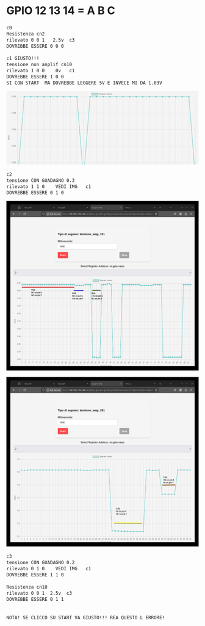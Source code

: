 # GPIO 12 13 14 = A B C

    c0  
    Resistenza cn2 
    rilevato 0 0 1   2.5v  c3
    DOVREBBE ESSERE 0 0 0

    c1 GIUSTO!!!
    tensione non anplif cn10 
    rilevato 1 0 0    0v   c1
    DOVREBBE ESSERE 1 0 0
    SI CON START  MA DOVREBBE LEGGERE 5V E INVECE MI DA 1.03V
![alt text](image-9.png)

    c2 
    tensione CON GUADAGNO 0.3
    rilevato 1 1 0    VEDI IMG   c1
    DOVREBBE ESSERE 0 1 0

![alt text](image-7.png)

![alt text](image-8.png)


    c3 
    tensione CON GUADAGNO 0.2
    rilevato 0 1 0    VEDI IMG   c1
    DOVREBBE ESSERE 1 1 0

    Resistenza cn10 
    rilevato 0 0 1  2.5v  c3
    DOVREBBE ESSERE 0 1 1


    NOTA! SE CLICCO SU START VA GIUSTO!!! REA QUESTO L ERRORE!